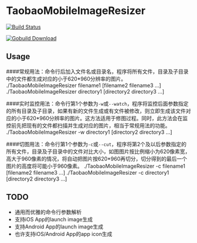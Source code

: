 TaobaoMobileImageResizer
========================

[![Build Status](https://secure.travis-ci.org/missdeer/TaobaoMobileImageResizer.png)](https://travis-ci.org/missdeer/TaobaoMobileImageResizer)

[![Gobuild Download](http://gobuild.io/badge/github.com/missdeer/TaobaoMobileImageResizer/downloads.svg)](http://gobuild.io/github.com/missdeer/TaobaoMobileImageResizer)

Usage
----
####常规用法：命令行后加入文件名或目录名，程序将所有文件，目录及子目录中的文件都生成对应的小于620*960分辨率的图片。
	./TaobaoMobileImageResizer filename1 [filename2 filename3 ...]
	./TaobaoMobileImageResizer directory1 [directory2 directory3 ...]

####实时监控用法：命令行第1个参数为`-w`或`--watch`，程序将监控后面参数指定的所有目录及子目录，如果有新的文件生成或有文件被修改，则立即生成该文件对应的小于620*960分辨率的图片。这方法适用于修图过程。同时，此方法会在监控前先把现有的文件都扫描并生成对应的图片，相当于常规用法的功能。
	./TaobaoMobileImageResizer -w directory1 [directory2 directory3 ...]

####切图用法：命令行第1个参数为`-c`或`--cut`，程序将第2个及以后参数指定的所有文件，目录及子目录中的文件对比大小，如图图片按比例缩小为620像素宽，高大于960像素的情况，将自动把图片按620*960再切分，切分得到的最后一个图片的高度将可能小于960像素。
	./TaobaoMobileImageResizer -c filename1 [filename2 filename3 ...]
	./TaobaoMobileImageResizer -c directory1 [directory2 directory3 ...]

TODO
----
* 通用而优雅的命令行参数解析
* 支持iOS App的launch image生成
* 支持Android App的launch image生成
* 也许支持iOS/Android App的app icon生成
